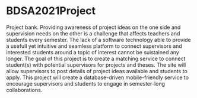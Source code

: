 # BDSA2021Project

Project bank. Providing awareness of project ideas on the one side and supervision needs on the other is a challenge that affects teachers and students
every semester. The lack of a software technology able to provide a usefull yet
intuitive and seamless platform to connect supervisors and interested students
around a topic of interest cannot be suistained any longer.
The goal of this project is to create a matching service to connect student(s)
with potential supervisors for projects and theses. The site will allow supervisors
to post details of project ideas available and students to apply. This project
will create a database-driven mobile-friendly service to encourage supervisors
and students to engage in semester-long collaborations.
